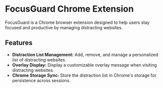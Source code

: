 # FocusGuard Chrome Extension

FocusGuard is a Chrome browser extension designed to help users stay focused and productive by managing distracting websites.

## Features

- **Distraction List Management:** Add, remove, and manage a personalized list of distracting websites.
- **Overlay Display:** Display a customizable overlay message when visiting distracting websites.
- **Chrome Storage Sync:** Store the distraction list in Chrome's storage for persistence across sessions.

